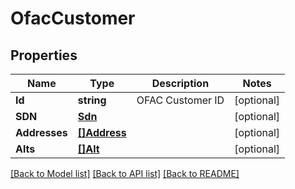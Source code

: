 # OfacCustomer

## Properties
Name | Type | Description | Notes
------------ | ------------- | ------------- | -------------
**Id** | **string** | OFAC Customer ID | [optional] 
**SDN** | [**Sdn**](SDN.md) |  | [optional] 
**Addresses** | [**[]Address**](Address.md) |  | [optional] 
**Alts** | [**[]Alt**](Alt.md) |  | [optional] 

[[Back to Model list]](../README.md#documentation-for-models) [[Back to API list]](../README.md#documentation-for-api-endpoints) [[Back to README]](../README.md)


